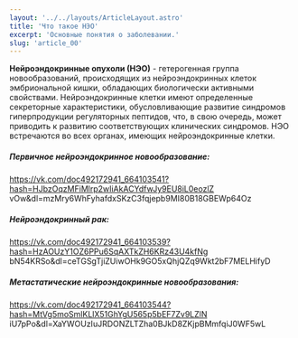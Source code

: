 ```yaml
---
layout: '../../layouts/ArticleLayout.astro'
title: 'Что такое НЭО'
excerpt: 'Основные понятия о заболевании.'
slug: 'article_00'
---
```


**Нейроэндокринные опухоли (НЭО)** - гетерогенная группа новообразований,
происходящих из нейроэндокринных клеток эмбриональной кишки, обладающих биологически
активными свойствами. Нейроэндокринные клетки имеют определенные секреторные
характеристики, обусловливающие развитие синдромов гиперпродукции регуляторных
пептидов, что, в свою очередь, может приводить к развитию соответствующих клинических
синдромов. НЭО встречаются во всех органах, имеющих нейроэндокринные клетки.


##### ***Первичное нейроэндокринное новообразование:***
https://vk.com/doc492172941_664103541?hash=HJbzOqzMFiMlrp2wIiAkACYdfwJy9EU8iL0eozlZ
vOw&amp;dl=mzMry6WhFyhafdxSKzC3fqjepb9MI80B18GBEWp64Oz
##### ***Нейроэндокринный рак:***
https://vk.com/doc492172941_664103539?hash=HzAOUzY1OZ6PPu6SqAXTkZH6KRz43U4kfNg
bN54KRSo&amp;dl=ceTGSgTjiZUiwOHk9GO5xQhjQZq9Wkt2bF7MELHifyD
##### ***Метастатические нейроэндокринные новообразования:***
https://vk.com/doc492172941_664103544?hash=MtVg5moSmlKLlX51GhYgU565p5bEF7Zv9LZlN
iU7pPo&amp;dl=XaYWOUzIuJRDONZLTZha0BJkD8ZKjpBMmfqiJ0WF5wL